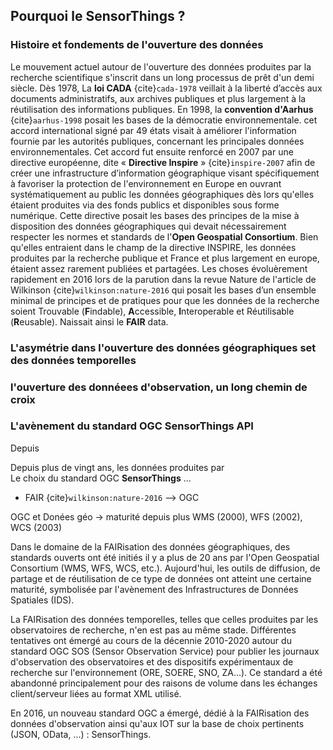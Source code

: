 ## Pourquoi le SensorThings ?

### Histoire et fondements de l'ouverture des données
Le mouvement actuel autour de l'ouverture des données produites par la recherche scientifique s'inscrit dans un long processus de prêt d'un demi siècle. Dès 1978, La **loi CADA** {cite}`cada-1978` veillait à la liberté d’accès aux documents administratifs, aux archives publiques et plus largement à la réutilisation des informations publiques. En 1998, la **convention d'Aarhus** {cite}`aarhus-1998` posait les bases de la démocratie environnementale. cet accord international signé par 49 états visait à améliorer l'information fournie par les autorités publiques, concernant les principales données environnementales. Cet accord fut ensuite renforcé en 2007 par une directive européenne, dite « **Directive Inspire** » {cite}`inspire-2007` afin de créer une infrastructure d’information géographique visant spécifiquement à favoriser la protection de l'environnement en Europe en ouvrant systématiquement au public les données géographiques dès lors qu'elles étaient produites via des fonds publics et disponibles sous forme numérique. Cette directive posait les bases des principes de la mise à disposition des données géographiques qui devait nécessairement respecter les normes et standards de l'**Open Geospatial Consortium**. Bien qu'elles entraient dans le champ de la directive INSPIRE, les données produites par la recherche publique et France et plus largement en europe, étaient assez rarement publiées et partagées. Les choses évoluèrement rapidement en 2016 lors de la parution dans la revue Nature de l'article de Wilkinson {cite}`wilkinson:nature-2016` qui posait les bases d’un ensemble minimal de principes et de pratiques pour que les données de la recherche soient Trouvable (**F**indable), **A**ccessible, **I**nteroperable et Réutilisable (**R**eusable). Naissait ainsi le **FAIR** data.

### L'asymétrie dans l'ouverture des données géographiques set des données temporelles

### l'ouverture des donnéees d'observation, un long chemin de croix

### L'avènement du standard OGC SensorThings API


Depuis 

Depuis plus de vingt ans, les données produites par    
Le choix du standard OGC **SensorThings** ...

 + FAIR {cite}`wilkinson:nature-2016` --> OGC

OGC et Donées géo -> maturité depuis plus
WMS (2000), WFS (2002), WCS (2003)


Dans le domaine de la FAIRisation des données géographiques, des standards ouverts ont été initiés il y a plus de 20 ans par l'Open Geospatial Consortium (WMS, WFS, WCS, etc.). Aujourd'hui, les outils de diffusion, de partage et de réutilisation de ce type de données ont atteint une certaine maturité, symbolisée par l'avènement des Infrastructures de Données Spatiales (IDS). 

La FAIRisation des données temporelles, telles que celles produites par les observatoires de recherche, n'en est pas au même stade. Différentes tentatives ont émergé au cours de la décennie 2010-2020 autour du standard OGC SOS (Sensor Observation Service) pour publier les journaux d'observation des observatoires et des dispositifs expérimentaux de recherche sur l'environnement (ORE, SOERE, SNO, ZA...). Ce standard a été abandonné principalement pour des raisons de volume dans les échanges client/serveur liées au format XML utilisé.

En 2016, un nouveau standard OGC a émergé, dédié à la FAIRisation des données d'observation ainsi qu'aux IOT sur la base de choix pertinents (JSON, OData, ...) : SensorThings. 
